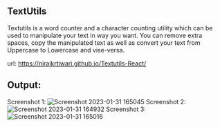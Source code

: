 TextUtils
----------
Textutils is a word counter and a character counting utility which can be used to manipulate your text in way you want. You can remove extra spaces, copy the manipulated text as well as convert your text from Uppercase to Lowercase and vise-versa.

url: https://nirajkrtiwari.github.io/Textutils-React/

Output:
-------
Screenshot 1:
![Screenshot 2023-01-31 165045](https://user-images.githubusercontent.com/63774724/215746658-996e9ec2-8e82-45e4-9d00-537f0f22c80e.png)
Screenshot 2:
![Screenshot 2023-01-31 164932](https://user-images.githubusercontent.com/63774724/215746682-0c922979-9ef1-4f0e-9563-09a78373cf1b.png)
Screenshot 3:
![Screenshot 2023-01-31 165016](https://user-images.githubusercontent.com/63774724/215746672-971436df-7066-4081-bb9c-12a6a8bb3fa7.png)
